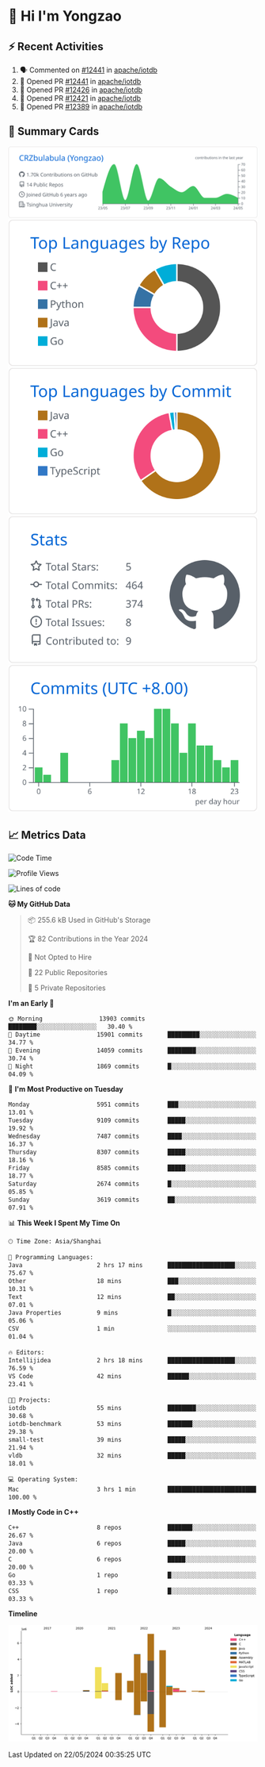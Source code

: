 # 👋 Hi I'm Yongzao

## ⚡ Recent Activities
<!--START_SECTION:activity-->
1. 🗣 Commented on [#12441](https://github.com/apache/iotdb/pull/12441#issuecomment-2095050533) in [apache/iotdb](https://github.com/apache/iotdb)
2. 💪 Opened PR [#12441](https://github.com/apache/iotdb/pull/12441) in [apache/iotdb](https://github.com/apache/iotdb)
3. 💪 Opened PR [#12426](https://github.com/apache/iotdb/pull/12426) in [apache/iotdb](https://github.com/apache/iotdb)
4. 💪 Opened PR [#12421](https://github.com/apache/iotdb/pull/12421) in [apache/iotdb](https://github.com/apache/iotdb)
5. 💪 Opened PR [#12389](https://github.com/apache/iotdb/pull/12389) in [apache/iotdb](https://github.com/apache/iotdb)
<!--END_SECTION:activity-->

## 🎑 Summary Cards

[![](https://raw.githubusercontent.com/CRZbulabula/CRZbulabula/main/profile-summary-card-output/github/0-profile-details.svg)](https://github.com/vn7n24fzkq/github-profile-summary-cards)
[![](https://raw.githubusercontent.com/CRZbulabula/CRZbulabula/main/profile-summary-card-output/github/1-repos-per-language.svg)](https://github.com/vn7n24fzkq/github-profile-summary-cards) [![](https://raw.githubusercontent.com/CRZbulabula/CRZbulabula/main/profile-summary-card-output/github/2-most-commit-language.svg)](https://github.com/vn7n24fzkq/github-profile-summary-cards)
[![](https://raw.githubusercontent.com/CRZbulabula/CRZbulabula/main/profile-summary-card-output/github/3-stats.svg)](https://github.com/vn7n24fzkq/github-profile-summary-cards) [![](https://raw.githubusercontent.com/CRZbulabula/CRZbulabula/main/profile-summary-card-output/github/4-productive-time.svg)](https://github.com/vn7n24fzkq/github-profile-summary-cards)

## 📈 Metrics Data

<!--START_SECTION:waka-->
![Code Time](http://img.shields.io/badge/Code%20Time-647%20hrs%2034%20mins-blue)

![Profile Views](http://img.shields.io/badge/Profile%20Views-0-blue)

![Lines of code](https://img.shields.io/badge/From%20Hello%20World%20I%27ve%20Written-28.4%20million%20lines%20of%20code-blue)

**🐱 My GitHub Data** 

> 📦 255.6 kB Used in GitHub's Storage 
 > 
> 🏆 82 Contributions in the Year 2024
 > 
> 🚫 Not Opted to Hire
 > 
> 📜 22 Public Repositories 
 > 
> 🔑 5 Private Repositories 
 > 
**I'm an Early 🐤** 

```text
🌞 Morning                13903 commits       ████████░░░░░░░░░░░░░░░░░   30.40 % 
🌆 Daytime                15901 commits       █████████░░░░░░░░░░░░░░░░   34.77 % 
🌃 Evening                14059 commits       ████████░░░░░░░░░░░░░░░░░   30.74 % 
🌙 Night                  1869 commits        █░░░░░░░░░░░░░░░░░░░░░░░░   04.09 % 
```
📅 **I'm Most Productive on Tuesday** 

```text
Monday                   5951 commits        ███░░░░░░░░░░░░░░░░░░░░░░   13.01 % 
Tuesday                  9109 commits        █████░░░░░░░░░░░░░░░░░░░░   19.92 % 
Wednesday                7487 commits        ████░░░░░░░░░░░░░░░░░░░░░   16.37 % 
Thursday                 8307 commits        █████░░░░░░░░░░░░░░░░░░░░   18.16 % 
Friday                   8585 commits        █████░░░░░░░░░░░░░░░░░░░░   18.77 % 
Saturday                 2674 commits        █░░░░░░░░░░░░░░░░░░░░░░░░   05.85 % 
Sunday                   3619 commits        ██░░░░░░░░░░░░░░░░░░░░░░░   07.91 % 
```


📊 **This Week I Spent My Time On** 

```text
🕑︎ Time Zone: Asia/Shanghai

💬 Programming Languages: 
Java                     2 hrs 17 mins       ███████████████████░░░░░░   75.67 % 
Other                    18 mins             ███░░░░░░░░░░░░░░░░░░░░░░   10.31 % 
Text                     12 mins             ██░░░░░░░░░░░░░░░░░░░░░░░   07.01 % 
Java Properties          9 mins              █░░░░░░░░░░░░░░░░░░░░░░░░   05.06 % 
CSV                      1 min               ░░░░░░░░░░░░░░░░░░░░░░░░░   01.04 % 

🔥 Editors: 
Intellijidea             2 hrs 18 mins       ███████████████████░░░░░░   76.59 % 
VS Code                  42 mins             ██████░░░░░░░░░░░░░░░░░░░   23.41 % 

🐱‍💻 Projects: 
iotdb                    55 mins             ████████░░░░░░░░░░░░░░░░░   30.68 % 
iotdb-benchmark          53 mins             ███████░░░░░░░░░░░░░░░░░░   29.38 % 
small-test               39 mins             █████░░░░░░░░░░░░░░░░░░░░   21.94 % 
vldb                     32 mins             █████░░░░░░░░░░░░░░░░░░░░   18.01 % 

💻 Operating System: 
Mac                      3 hrs 1 min         █████████████████████████   100.00 % 
```

**I Mostly Code in C++** 

```text
C++                      8 repos             ███████░░░░░░░░░░░░░░░░░░   26.67 % 
Java                     6 repos             █████░░░░░░░░░░░░░░░░░░░░   20.00 % 
C                        6 repos             █████░░░░░░░░░░░░░░░░░░░░   20.00 % 
Go                       1 repo              █░░░░░░░░░░░░░░░░░░░░░░░░   03.33 % 
CSS                      1 repo              █░░░░░░░░░░░░░░░░░░░░░░░░   03.33 % 
```



**Timeline**

![Lines of Code chart](https://raw.githubusercontent.com/CRZbulabula/CRZbulabula/main/assets/bar_graph.png)


 Last Updated on 22/05/2024 00:35:25 UTC
<!--END_SECTION:waka-->

